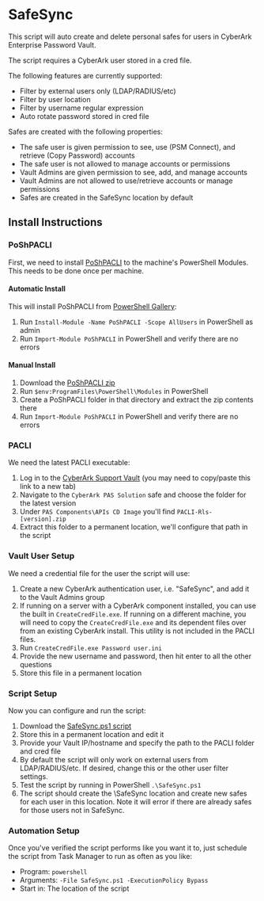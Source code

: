 # SafeSync
This script will auto create and delete personal safes for users in CyberArk Enterprise Password Vault.

The script requires a CyberArk user stored in a cred file. 

The following features are currently supported:
- Filter by external users only (LDAP/RADIUS/etc)
- Filter by user location
- Filter by username regular expression
- Auto rotate password stored in cred file

Safes are created with the following properties:
- The safe user is given permission to see, use (PSM Connect), and retrieve (Copy Password) accounts
- The safe user is not allowed to manage accounts or permissions
- Vault Admins are given permission to see, add, and manage accounts
- Vault Admins are not allowed to use/retrieve accounts or manage permissions
- Safes are created in the SafeSync location by default

## Install Instructions

### PoShPACLI
First, we need to install [PoShPACLI](https://github.com/pspete/PoShPACLI/) to the machine's PowerShell Modules. This needs to be done once per machine.

#### Automatic Install
This will install PoShPACLI from [PowerShell Gallery](https://www.powershellgallery.com/packages/PoShPACLI/):
1. Run `Install-Module -Name PoShPACLI -Scope AllUsers` in PowerShell as admin
2. Run `Import-Module PoShPACLI` in PowerShell and verify there are no errors

#### Manual Install
1. Download the [PoShPACLI zip](https://github.com/pspete/PoShPACLI/archive/master.zip)
2. Run `$env:ProgramFiles\PowerShell\Modules` in PowerShell
3. Create a PoShPACLI folder in that directory and extract the zip contents there
4. Run `Import-Module PoShPACLI` in PowerShell and verify there are no errors

### PACLI
We need the latest PACLI executable:
1. Log in to the [CyberArk Support Vault](https://support.cyberark.com) (you may need to copy/paste this link to a new tab)
2. Navigate to the `CyberArk PAS Solution` safe and choose the folder for the latest version 
3. Under `PAS Components\APIs CD Image` you'll find `PACLI-Rls-[version].zip`
4. Extract this folder to a permanent location, we'll configure that path in the script

### Vault User Setup
We need a credential file for the user the script will use:
1. Create a new CyberArk authentication user, i.e. "SafeSync", and add it to the Vault Admins group
2. If running on a server with a CyberArk component installed, you can use the built in `CreateCredFile.exe`. If running on a different machine, you will need to copy the `CreateCredFile.exe` and its dependent files over from an existing CyberArk install. This utility is not included in the PACLI files.
3. Run `CreateCredFile.exe Password user.ini`
4. Provide the new username and password, then hit enter to all the other questions
5. Store this file in a permanent location

### Script Setup
Now you can configure and run the script:
1. Download the [SafeSync.ps1 script](https://raw.githubusercontent.com/T3hUb3rK1tten/SafeSync/master/SafeSync.ps1)
2. Store this in a permanent location and edit it
3. Provide your Vault IP/hostname and specify the path to the PACLI folder and cred file
4. By default the script will only work on external users from LDAP/RADIUS/etc. If desired, change this or the other user filter settings.
5. Test the script by running in PowerShell `.\SafeSync.ps1`
6. The script should create the \SafeSync location and create new safes for each user in this location. Note it will error if there are already safes for those users not in SafeSync.

### Automation Setup
Once you've verified the script performs like you want it to, just schedule the script from Task Manager to run as often as you like:
- Program: `powershell`
- Arguments: `-File SafeSync.ps1 -ExecutionPolicy Bypass`
- Start in: The location of the script
